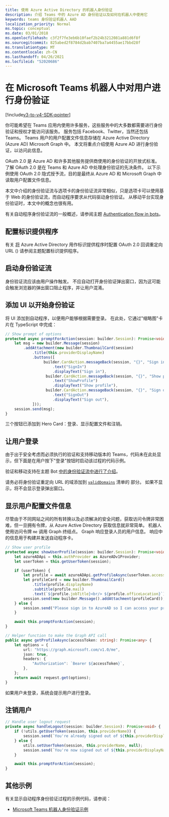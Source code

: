 ```yaml
---
title: 使用 Azure Active Directory 的机器人身份验证
description: 介绍 Teams 中的 Azure AD 身份验证以及如何在机器人中使用它
keywords: teams 身份验证机器人 AAD
localization_priority: Normal
ms.topic: conceptual
ms.date: 03/01/2018
ms.openlocfilehash: c3f2f7fe3eb6b10faef2b24b3212081a881d6f8f
ms.sourcegitcommit: 825abed2f8784d2bab7407ba7a4455ae17bbd28f
ms.translationtype: MT
ms.contentlocale: zh-CN
ms.lasthandoff: 04/26/2021
ms.locfileid: "52020686"
---
```

# <a name="authenticate-a-user-in-a-microsoft-teams-bot"></a>在 Microsoft Teams 机器人中对用户进行身份验证

[!include[v3-to-v4-SDK-pointer](~/includes/v3-to-v4-pointer-bots.md)]

你可能希望在 Teams 应用内使用许多服务，这些服务中的大多数都需要进行身份验证和授权才能访问该服务。 服务包括 Facebook、Twitter，当然还包括 Teams。 Teams 用户的用户配置文件信息存储在 Azure Active Directory (Azure AD) Microsoft Graph 中。 本文将重点介绍使用 Azure AD 进行身份验证，以访问此信息。

OAuth 2.0 是 Azure AD 和许多其他服务提供商使用的身份验证的开放式标准。 了解 OAuth 2.0 是在 Teams 和 Azure AD 中处理身份验证的先决条件。 以下示例使用 OAuth 2.0 隐式授予流，目的是最终从 Azure AD 和 Microsoft Graph 中读取用户配置文件信息。

本文中介绍的身份验证流与选项卡的身份验证流非常相似，只是选项卡可以使用基于 Web 的身份验证流，而自动程序要求从代码驱动身份验证。 从移动平台实现身份验证时，本文中的概念也很有用。

有关自动程序身份验证流的一般概述，请参阅主题 [Authentication flow in bots](~/resources/bot-v3/bot-authentication/auth-flow-bot.md)。

## <a name="configuring-identity-providers"></a>配置标识提供程序

有关 [将](~/concepts/authentication/configure-identity-provider.md) Azure Active Directory 用作标识提供程序时配置 OAuth 2.0 回调重定向 URL () 请参阅主题配置标识提供程序。

## <a name="initiate-authentication-flow"></a>启动身份验证流

身份验证流应该由用户操作触发。 不应自动打开身份验证弹出窗口，因为这可能会触发浏览器的弹出窗口阻止程序，并让用户混淆。

## <a name="add-ui-to-start-authentication"></a>添加 UI 以开始身份验证

将 UI 添加到自动程序，以便用户能够根据需要登录。 在此处，它通过"缩略图"卡片在 TypeScript 中完成：

```typescript
// Show prompt of options
protected async promptForAction(session: builder.Session): Promise<void> {
    let msg = new builder.Message(session)
        .addAttachment(new builder.ThumbnailCard(session)
            .title(this.providerDisplayName)
            .buttons([
                 builder.CardAction.messageBack(session, "{}", "Sign in")
                     .text("SignIn")
                     .displayText("Sign in"),
                  builder.CardAction.messageBack(session, "{}", "Show profile")
                     .text("ShowProfile")
                     .displayText("Show profile"),
                  builder.CardAction.messageBack(session, "{}", "Sign out")
                     .text("SignOut")
                     .displayText("Sign out"),
            ]));
    session.send(msg);
}
```

三个按钮已添加到 Hero Card：登录、显示配置文件和注销。

## <a name="sign-the-user-in"></a>让用户登录

由于出于安全考虑而必须执行的验证和支持移动版本的 Teams，代码未在此处显示，但下面是在用户按下"登录"按钮时启动该过程[](https://github.com/OfficeDev/microsoft-teams-sample-auth-node/blob/e84020562d7c8b83f4a357a4a4d91298c5d2989d/src/dialogs/BaseIdentityDialog.ts#L154-L195)的代码示例。

验证和移动支持在主题 Bot [中的身份验证流中进行了介绍](~/resources/bot-v3/bot-authentication/auth-flow-bot.md)。

请务必将身份验证重定向 URL 的域添加到 [`validDomains`](~/resources/schema/manifest-schema.md#validdomains) 清单的 部分。 如果不显示，将不会显示登录弹出窗口。

## <a name="showing-user-profile-information"></a>显示用户配置文件信息

尽管由于不同网站之间的所有转换以及必须解决的安全问题，获取访问令牌非常困难，但一旦拥有令牌，从 Azure Active Directory 获取信息就非常简单。 机器人使用访问令牌 `me` 调用 Graph 终结点。 Graph 响应登录人员的用户信息。 响应中的信息用于构建并发送自动程序卡。

```typescript
// Show user profile
protected async showUserProfile(session: builder.Session): Promise<void> {
    let azureADApi = this.authProvider as AzureADv1Provider;
    let userToken = this.getUserToken(session);

    if (userToken) {
        let profile = await azureADApi.getProfileAsync(userToken.accessToken);
        let profileCard = new builder.ThumbnailCard()
            .title(profile.displayName)
            .subtitle(profile.mail)
            .text(`${profile.jobTitle}<br/> ${profile.officeLocation}`);
        session.send(new builder.Message().addAttachment(profileCard));
    } else {
        session.send("Please sign in to AzureAD so I can access your profile.");
    }

    await this.promptForAction(session);
}

// Helper function to make the Graph API call
public async getProfileAsync(accessToken: string): Promise<any> {
    let options = {
        url: "https://graph.microsoft.com/v1.0/me",
        json: true,
        headers: {
            "Authorization": `Bearer ${accessToken}`,
        },
    };
    return await request.get(options);
}
```

如果用户未登录，系统会提示用户进行登录。

## <a name="sign-the-user-out"></a>注销用户

```typescript
// Handle user logout request
private async handleLogout(session: builder.Session): Promise<void> {
    if (!utils.getUserToken(session, this.providerName)) {
        session.send(`You're already signed out of ${this.providerDisplayName}.`);
    } else {
        utils.setUserToken(session, this.providerName, null);
        session.send(`You're now signed out of ${this.providerDisplayName}.`);
    }

    await this.promptForAction(session);
}
```

## <a name="other-samples"></a>其他示例

有关显示自动程序身份验证过程的示例代码，请参阅：

* [Microsoft Teams 机器人身份验证示例](https://github.com/OfficeDev/microsoft-teams-sample-auth-node)
